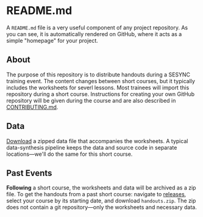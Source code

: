 # README.md

A `README.md` file is a very useful component of any project repository. As you can see, it is automatically rendered on GitHub, where it acts as a simple "homepage" for your project.

## About

The purpose of this repository is to distribute handouts during a SESYNC training event. The content changes between short courses, but it typically includes the worksheets for severl lessons. Most trainees will import this repository during a short course. Instructions for creating your own GitHub repository will be given during the course and are also described in [CONTRIBUTING.md](CONTRIBUTING.md).

## Data

[Download](https://files.sesync.org/pydio/public/09bb83) a zipped data file that accompanies the worksheets. A typical data-synthesis pipeline keeps the data and source code in separate locations&mdash;we'll do the same for this short course.

## Past Events

**Following** a short course, the worksheets and data will be archived as a zip file. To get the handouts from a past short course: navigate to [releases](https://github.com/sesync-ci/handouts/releases), select your course by its starting date, and download `handouts.zip`. The zip does not contain a git repository—only the worksheets and necessary data.
